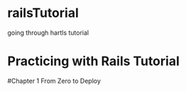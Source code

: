 # railsTutorial
going through hartls tutorial


# Practicing with Rails Tutorial

#Chapter 1 From Zero to Deploy